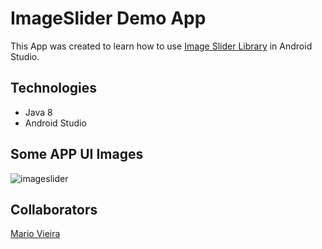 # ImageSlider Demo App
 This App was created to learn how to use [Image Slider Library](https://github.com/smarteist/Android-Image-Slider) in Android Studio.
 
 ## Technologies
+ Java 8
+ Android Studio 

## Some APP UI Images

 ![imageslider](https://user-images.githubusercontent.com/47696178/121602936-906ce600-ca37-11eb-8c16-ecab84ce064b.gif)
 
## Collaborators
[Mario Vieira](https://github.com/MarioWork)



